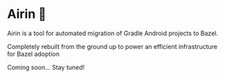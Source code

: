 # Airin 🎋
Airin is a tool for automated migration of Gradle Android projects to Bazel.

Completely rebuilt from the ground up to power an efficient infrastructure for Bazel adoption

Coming soon... Stay tuned!

